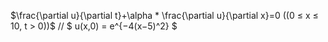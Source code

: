 $\frac{\partial u}{\partial t}+\alpha * \frac{\partial u}{\partial x}=0 ((0 ≤ x ≤ 10, t > 0))$ //
$ u(x,0) = e^{−4(x−5)^2} $